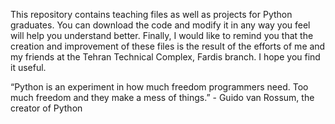 This repository contains teaching files as well as  projects for Python graduates. You can download the code and modify it in any way you feel will help you understand better. Finally, I would like to remind you that the creation and improvement of these files is the result of the efforts of me and my friends at the Tehran Technical Complex, Fardis branch. I hope you find it useful.


“Python is an experiment in how much freedom programmers need. Too much freedom and they make a mess of things.” 
                - Guido van Rossum, the creator of Python